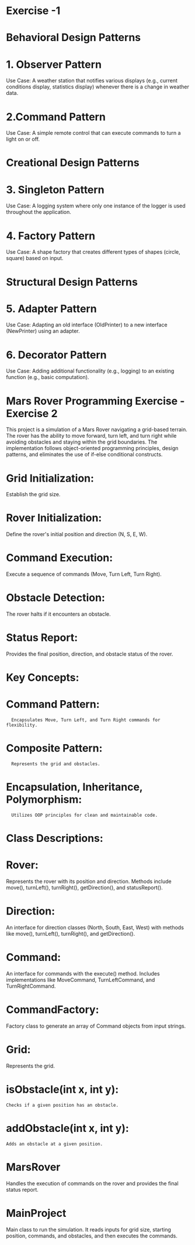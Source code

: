 # Exercise -1 

# Behavioral Design Patterns

# 1. Observer Pattern
Use Case: A weather station that notifies various displays (e.g., current conditions display, statistics display) whenever there is a change in weather data.

# 2.Command Pattern
Use Case: A simple remote control that can execute commands to turn a light on or off.

# Creational Design Patterns

# 3. Singleton Pattern
Use Case: A logging system where only one instance of the logger is used throughout the application.

# 4. Factory Pattern
Use Case: A shape factory that creates different types of shapes (circle, square) based on input.

# Structural Design Patterns

# 5. Adapter Pattern
Use Case: Adapting an old interface (OldPrinter) to a new interface (NewPrinter) using an adapter.

# 6. Decorator Pattern
Use Case: Adding additional functionality (e.g., logging) to an existing function (e.g., basic computation).



# Mars Rover Programming Exercise - Exercise 2
 
This project is a simulation of a Mars Rover navigating a grid-based terrain. The rover has the ability to move forward, turn left, and turn right while avoiding obstacles and staying within the grid boundaries. The implementation follows object-oriented programming principles, design patterns, and eliminates the use of if-else conditional constructs.

# Grid Initialization: 
Establish the grid size.

# Rover Initialization: 
Define the rover's initial position and direction (N, S, E, W).

# Command Execution: 
Execute a sequence of commands (Move, Turn Left, Turn Right).

# Obstacle Detection: 
The rover halts if it encounters an obstacle.

# Status Report: 
Provides the final position, direction, and obstacle status of the rover.

# Key Concepts:

  # Command Pattern:
      Encapsulates Move, Turn Left, and Turn Right commands for flexibility.
  
  # Composite Pattern:
      Represents the grid and obstacles.
  
  # Encapsulation, Inheritance, Polymorphism:
      Utilizes OOP principles for clean and maintainable code.

# Class Descriptions:

# Rover: 
Represents the rover with its position and direction. Methods include move(), turnLeft(), turnRight(), getDirection(), and statusReport().

# Direction: 
An interface for direction classes (North, South, East, West) with methods like move(), turnLeft(), turnRight(), and getDirection().

# Command: 
An interface for commands with the execute() method. Includes implementations like MoveCommand, TurnLeftCommand, and TurnRightCommand.

# CommandFactory: 
Factory class to generate an array of Command objects from input strings.

# Grid: 
Represents the grid.
  # isObstacle(int x, int y):
    Checks if a given position has an obstacle.
  
  # addObstacle(int x, int y):
    Adds an obstacle at a given position.
  
# MarsRover
Handles the execution of commands on the rover and provides the final status report.

# MainProject
Main class to run the simulation. It reads inputs for grid size, starting position, commands, and obstacles, and then executes the commands.
